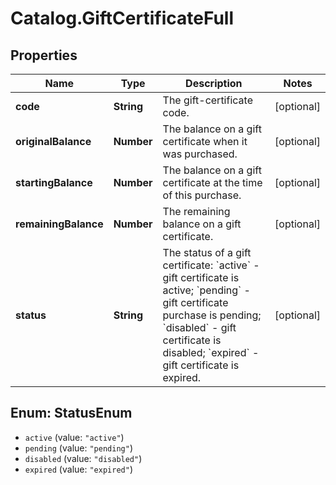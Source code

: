 # Catalog.GiftCertificateFull

## Properties
Name | Type | Description | Notes
------------ | ------------- | ------------- | -------------
**code** | **String** | The gift-certificate code.  | [optional] 
**originalBalance** | **Number** | The balance on a gift certificate when it was purchased.  | [optional] 
**startingBalance** | **Number** | The balance on a gift certificate at the time of this purchase.  | [optional] 
**remainingBalance** | **Number** | The remaining balance on a gift certificate.  | [optional] 
**status** | **String** | The status of a gift certificate: &#x60;active&#x60; - gift certificate is active; &#x60;pending&#x60; - gift certificate purchase is pending; &#x60;disabled&#x60; - gift certificate is disabled; &#x60;expired&#x60; - gift certificate is expired.  | [optional] 

<a name="StatusEnum"></a>
## Enum: StatusEnum

* `active` (value: `"active"`)
* `pending` (value: `"pending"`)
* `disabled` (value: `"disabled"`)
* `expired` (value: `"expired"`)

